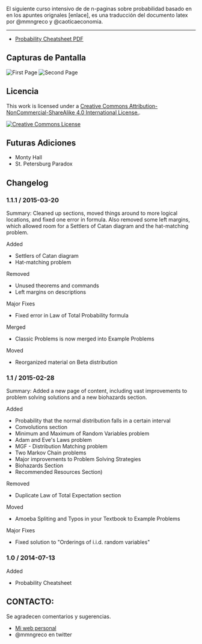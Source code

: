 

El siguiente curso intensivo de de n-paginas sobre probabilidad basado en en los apuntes orignales [enlace], es una traducción del documento latex por @mmngreco y @caoticaeconomia.

-------

* [Probability Cheatsheet PDF](http://www.wzchen.com/probability-cheatsheet/)


Capturas de Pantalla
-------

![First Page](http://i.imgur.com/HcQaydH.jpg)
![Second Page](http://i.imgur.com/HDwSPDk.jpg)


Licencia
-------

This work is licensed under a [Creative Commons Attribution-NonCommercial-ShareAlike 4.0 International License.][by-nc-sa].

[![Creative Commons License][by-nc-sa-img]][by-nc-sa]

Futuras Adiciones
-------

* Monty Hall
* St. Petersburg Paradox

Changelog
-------

### 1.1.1 / 2015-03-20

Summary: Cleaned up sections, moved things around to more logical locations, and fixed one error in formula. Also removed some left margins, which allowed room for a Settlers of Catan diagram and the hat-matching problem.

Added

* Settlers of Catan diagram
* Hat-matching problem

Removed

* Unused theorems and commands
* Left margins on descriptions

Major Fixes

* Fixed error in Law of Total Probability formula 

Merged

* Classic Problems is now merged into Example Problems

Moved

* Reorganized material on Beta distribution

### 1.1 / 2015-02-28

Summary: Added a new page of content, including vast improvements to problem solving solutions and a new biohazards section.

Added

* Probability that the normal distribution falls in a certain interval
* Convolutions section
* Minimum and Maximum of Random Variables problem
* Adam and Eve's Laws problem
* MGF - Distribution Matching problem
* Two Markov Chain problems
* Major improvements to Problem Solving Strategies
* Biohazards Section
* Recommended Resources Section)

Removed

* Duplicate Law of Total Expectation section

Moved

* Amoeba Spliting and Typos in your Textbook to Example Problems

Major Fixes

* Fixed solution to "Orderings of i.i.d. random variables"

### 1.0 / 2014-07-13

Added

* Probability Cheatsheet

CONTACTO:
-------

Se agradecen comentarios y sugerencias.

- [Mi web personal](http://mmngreco.tumblr.com)
- @mmngreco en twitter


[by-nc-sa]: http://creativecommons.org/licenses/by-nc-sa/4.0/
[by-nc-sa-img]: http://i.creativecommons.org/l/by-nc-sa/4.0/88x31.png
